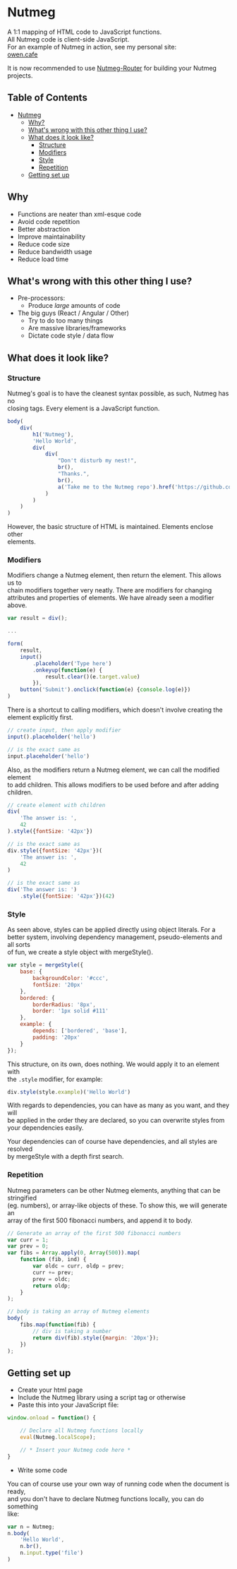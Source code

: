 # Nutmeg

A 1:1 mapping of HTML code to JavaScript functions.  
All Nutmeg code is client-side JavaScript.  
For an example of Nutmeg in action, see my personal site:  
[owen.cafe](https://owen.cafe)

It is now recommended to use [Nutmeg-Router](https://github.com/414owen/Nutmeg-Router)
for building your Nutmeg projects.

## Table of Contents

* [Nutmeg](#Nutmeg)
  * [Why?](#why)
  * [What's wrong with this other thing I use?](#whats-wrong-with-this-other-thing-i-use)
  * [What does it look like?](#what-does-it-look-like)
    * [Structure](#structure)
    * [Modifiers](#modifiers)
    * [Style](#style)
    * [Repetition](#repetition)
  * [Getting set up](#getting-set-up)


## Why

* Functions are neater than xml-esque code
* Avoid code repetition
* Better abstraction
* Improve maintainability
* Reduce code size
* Reduce bandwidth usage
* Reduce load time

## What's wrong with this other thing I use?

* Pre-processors:
    * Produce *large* amounts of code
* The big guys (React / Angular / Other)
    * Try to do too many things
    * Are massive libraries/frameworks
    * Dictate code style / data flow

## What does it look like?

### Structure

Nutmeg's goal is to have the cleanest syntax possible, as such, Nutmeg has no  
closing tags. Every element is a JavaScript function.

```js
body(
    div(
        h1('Nutmeg'),
        'Hello World',
        div(
            div(
                "Don't disturb my nest!",
                br(),
                "Thanks.",
                br(),
                a('Take me to the Nutmeg repo').href('https://github.com/414owen/Nutmeg')
            )
        )
    )
)
```

However, the basic structure of HTML is maintained. Elements enclose other  
elements.

### Modifiers

Modifiers change a Nutmeg element, then return the element. This allows us to  
chain modifiers together very neatly. There are modifiers for changing  
attributes and properties of elements. We have already seen a modifier above.

```js
var result = div();

...

form(
    result,
    input()
        .placeholder('Type here')
        .onkeyup(function(e) {
            result.clear()(e.target.value)
        }),
    button('Submit').onclick(function(e) {console.log(e)})
)
```

There is a shortcut to calling modifiers, which doesn't involve creating the  
element explicitly first.

```js
// create input, then apply modifier
input().placeholder('hello')

// is the exact same as
input.placeholder('hello')
```

Also, as the modifiers return a Nutmeg element, we can call the modified element  
to add children. This allows modifiers to be used before and after adding  
children.

```js
// create element with children
div(
    'The answer is: ',
    42
).style({fontSize: '42px'})

// is the exact same as
div.style({fontSize: '42px'})(
    'The answer is: ',
    42
)

// is the exact same as
div('The answer is: ')
    .style({fontSize: '42px'})(42)
```

### Style

As seen above, styles can be applied directly using object literals. For a  
better system, involving dependency management, pseudo-elements and all sorts  
of fun, we create a style object with mergeStyle().

```js
var style = mergeStyle({
    base: {
        backgroundColor: '#ccc',
        fontSize: '20px'
    },
    bordered: {
        borderRadius: '8px',
        border: '1px solid #111'
    },
    example: {
        depends: ['bordered', 'base'],
        padding: '20px'
    }
});
```

This structure, on its own, does nothing. We would apply it to an element with  
the `.style` modifier, for example:

```js
div.style(style.example)('Hello World')
```

With regards to dependencies, you can have as many as you want, and they will  
be applied in the order they are declared, so you can overwrite styles from  
your dependencies easily.

Your dependencies can of course have dependencies, and all styles are resolved  
by mergeStyle with a depth first search.

### Repetition

Nutmeg parameters can be other Nutmeg elements, anything that can be stringified  
(eg. numbers), or array-like objects of these. To show this, we will generate an  
array of the first 500 fibonacci numbers, and append it to body.

```js
// Generate an array of the first 500 fibonacci numbers
var curr = 1;
var prev = 0;
var fibs = Array.apply(0, Array(500)).map(
    function (fib, ind) {
        var oldc = curr, oldp = prev;
        curr += prev;
        prev = oldc;
        return oldp;
    }
);

// body is taking an array of Nutmeg elements
body(
    fibs.map(function(fib) {
        // div is taking a number
        return div(fib).style({margin: '20px'});
    })
);
```

## Getting set up

* Create your html page
* Include the Nutmeg library using a script tag or otherwise
* Paste this into your JavaScript file:

```js
window.onload = function() {

    // Declare all Nutmeg functions locally
	eval(Nutmeg.localScope);

    // * Insert your Nutmeg code here *
}
```

* Write some code
 
You can of course use your own way of running code when the document is ready,  
and you don't have to declare Nutmeg functions locally, you can do something  
like: 

```js
var n = Nutmeg;
n.body(
    'Hello World',
    n.br(),
    n.input.type('file')
)
```
